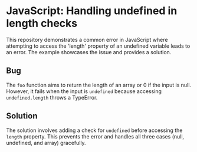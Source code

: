 # JavaScript: Handling undefined in length checks

This repository demonstrates a common error in JavaScript where attempting to access the 'length' property of an undefined variable leads to an error.  The example showcases the issue and provides a solution.

## Bug

The `foo` function aims to return the length of an array or 0 if the input is null. However, it fails when the input is `undefined` because accessing `undefined.length` throws a TypeError.

## Solution

The solution involves adding a check for `undefined` before accessing the `length` property. This prevents the error and handles all three cases (null, undefined, and array) gracefully.